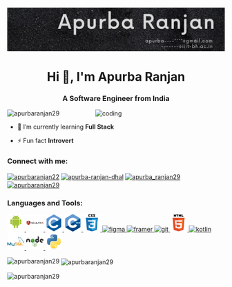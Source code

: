 ![logo](https://github.com/apurbaranjan29/apurbaranjan29/blob/master/apurbadhal29092%40gmail.com.png)
<h1 align="center">Hi 👋, I'm Apurba Ranjan</h1>
<h3 align="center">A Software Engineer from India</h3>
<img align="right" alt="coding" width="300" src="https://media.giphy.com/media/6ib6KPmkeAjDTxMxij/giphy.gif?cid=790b7611ijc2dxq1i6wkko8suqgs8n0lvexsnldooq48mgef&ep=v1_gifs_search&rid=giphy.gif&ct=g">

<p align="left"> <img src="https://komarev.com/ghpvc/?username=apurbaranjan29&label=Profile%20views&color=0e75b6&style=flat" alt="apurbaranjan29" /> </p>

- 🌱 I’m currently learning **Full Stack**

- ⚡ Fun fact **Introvert**

<h3 align="left">Connect with me:</h3>
<p align="left">
<a href="https://twitter.com/apurbaranjan22" target="_blank"><img align="center" src="https://raw.githubusercontent.com/rahuldkjain/github-profile-readme-generator/master/src/images/icons/Social/twitter.svg" alt="apurbaranjan22" height="30" width="40" /></a>
<a href="https://linkedin.com/in/apurba-ranjan-dhal" target="_blank"><img align="center" src="https://raw.githubusercontent.com/rahuldkjain/github-profile-readme-generator/master/src/images/icons/Social/linked-in-alt.svg" alt="apurba-ranjan-dhal" height="30" width="40" /></a>
<a href="https://instagram.com/apurba_ranjan29" target="_blank"><img align="center" src="https://raw.githubusercontent.com/rahuldkjain/github-profile-readme-generator/master/src/images/icons/Social/instagram.svg" alt="apurba_ranjan29" height="30" width="40" /></a>
<a href="https://www.leetcode.com/apurba_ranjan2909" target="_blank"><img align="center" src="https://raw.githubusercontent.com/rahuldkjain/github-profile-readme-generator/master/src/images/icons/Social/leet-code.svg" alt="apurbaranjan29" height="30" width="40" /></a>
</p>

<h3 align="left">Languages and Tools:</h3>
<p align="left"> <a href="https://developer.android.com" target="_blank" rel="noreferrer"> <img src="https://raw.githubusercontent.com/devicons/devicon/master/icons/android/android-original-wordmark.svg" alt="android" width="40" height="40"/> </a> <a href="https://angular.io" target="_blank" rel="noreferrer"> <img src="https://raw.githubusercontent.com/devicons/devicon/master/icons/angularjs/angularjs-original-wordmark.svg" alt="angularjs" width="40" height="40"/> </a> <a href="https://www.cprogramming.com/" target="_blank" rel="noreferrer"> <img src="https://raw.githubusercontent.com/devicons/devicon/master/icons/c/c-original.svg" alt="c" width="40" height="40"/> </a> <a href="https://www.w3schools.com/cpp/" target="_blank" rel="noreferrer"> <img src="https://raw.githubusercontent.com/devicons/devicon/master/icons/cplusplus/cplusplus-original.svg" alt="cplusplus" width="40" height="40"/> </a> <a href="https://www.w3schools.com/css/" target="_blank" rel="noreferrer"> <img src="https://raw.githubusercontent.com/devicons/devicon/master/icons/css3/css3-original-wordmark.svg" alt="css3" width="40" height="40"/> </a> <a href="https://www.figma.com/" target="_blank" rel="noreferrer"> <img src="https://www.vectorlogo.zone/logos/figma/figma-icon.svg" alt="figma" width="40" height="40"/> </a> <a href="https://www.framer.com/" target="_blank" rel="noreferrer"> <img src="https://www.vectorlogo.zone/logos/framer/framer-icon.svg" alt="framer" width="40" height="40"/> </a> <a href="https://git-scm.com/" target="_blank" rel="noreferrer"> <img src="https://www.vectorlogo.zone/logos/git-scm/git-scm-icon.svg" alt="git" width="40" height="40"/> </a> <a href="https://www.w3.org/html/" target="_blank" rel="noreferrer"> <img src="https://raw.githubusercontent.com/devicons/devicon/master/icons/html5/html5-original-wordmark.svg" alt="html5" width="40" height="40"/> </a> <a href="https://kotlinlang.org" target="_blank" rel="noreferrer"> <img src="https://www.vectorlogo.zone/logos/kotlinlang/kotlinlang-icon.svg" alt="kotlin" width="40" height="40"/> </a> <a href="https://www.mysql.com/" target="_blank" rel="noreferrer"> <img src="https://raw.githubusercontent.com/devicons/devicon/master/icons/mysql/mysql-original-wordmark.svg" alt="mysql" width="40" height="40"/> </a> <a href="https://nodejs.org" target="_blank" rel="noreferrer"> <img src="https://raw.githubusercontent.com/devicons/devicon/master/icons/nodejs/nodejs-original-wordmark.svg" alt="nodejs" width="40" height="40"/> </a> <a href="https://www.python.org" target="_blank" rel="noreferrer"> <img src="https://raw.githubusercontent.com/devicons/devicon/master/icons/python/python-original.svg" alt="python" width="40" height="40"/> </a> </p>

<p><img align="left" src="https://github-readme-stats.vercel.app/api/top-langs?username=apurbaranjan29&show_icons=true&locale=en&layout=compact" alt="apurbaranjan29" /></p>

<p>&nbsp;<img align="center" src="https://github-readme-stats.vercel.app/api?username=apurbaranjan29&show_icons=true&locale=en" alt="apurbaranjan29" /></p>

<p><img align="center" src="https://github-readme-streak-stats.herokuapp.com/?user=apurbaranjan29&" alt="apurbaranjan29" /></p>
